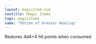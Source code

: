 ```yaml
---
layout: magicitem.njk
navtitle: Magic Items
tags: magicitems
name: "Potion of Greater Healing"
---
```

Restores 4d4+4 hit points when consumed